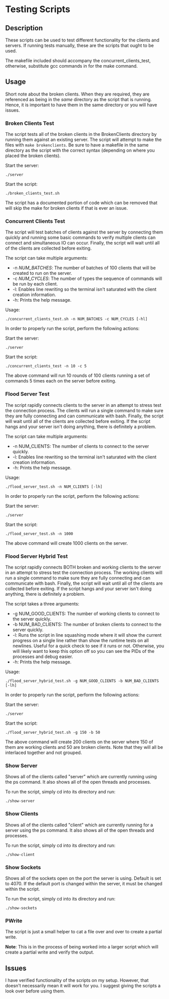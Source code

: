 
# Testing Scripts

## Description
These scripts can be used to test different functionality for the clients and servers. If running tests manually, these are the scripts that ought to be used.

The makefile included should accompany the concurrent_clients_test, otherwise, substitute gcc commands in for the make command.

## Usage
Short note about the broken clients. When they are required, they are referenced as being in the _same_ directory as the script that is running. Hence, it is important to have them in the same directory or you will have issues.

### Broken Clients Test
The script tests all of the broken clients in the BrokenClients directory by running them against an existing server. The script will attempt to make the files with ```make brokenclients```. Be sure to have a makefile in the same directory as the script with the correct syntax (depending on where you placed the broken clients).

Start the server:
```
./server
```

Start the script:
```
./broken_clients_test.sh
```

The script has a documented portion of code which can be removed that will skip the make for broken clients if that is ever an issue.

### Concurrent Clients Test
The script will test batches of clients against the server by connecting them quickly and running some basic commands to verify multiple clients can connect and simultaneous IO can occur. Finally, the script will wait until all of the clients are collected before exiting.

The script can take multiple arguments:
- -n _NUM_BATCHES_: The number of batches of 100 clients that will be created to run on the server.
- -c _NUM_CYCLES_: The number of types the sequence of commands will be run by each client.
- -l: Enables line rewriting so the terminal isn't saturated with the client creation information.
- -h: Prints the help message.

Usage:
```
./concurrent_clients_test.sh -n NUM_BATCHES -c NUM_CYCLES [-hl]
```

In order to properly run the script, perform the following actions:

Start the server:
```
./server
```

Start the script:
```
./concurrent_clients_test -n 10 -c 5
```

The above command will run 10 rounds of 100 clients running a set of commands 5 times each on the server before exiting.

### Flood Server Test
The script rapidly connects clients to the server in an attempt to stress test the connection process. The clients will run a single command to make sure they are fully connecting and can communicate with bash. Finally, the script will wait until all of the clients are collected before exiting. If the script hangs and your server isn't doing anything, there is definitely a problem.

The script can take multiple arguments:
- -n NUM_CLIENTS: The number of clients to connect to the server quickly.
- -l: Enables line rewriting so the terminal isn't saturated with the client creation information.
- -h: Prints the help message.

Usage:
```
./flood_server_test.sh -n NUM_CLIENTS [-lh]
```

In order to properly run the script, perform the following actions:

Start the server:
```
./server
```

Start the script:
```
./flood_server_test.sh -n 1000
```

The above command will create 1000 clients on the server.

### Flood Server Hybrid Test
The script rapidly connects BOTH broken and working clients to the server in an attempt to stress test the connection process. The working clients will run a single command to make sure they are fully connecting and can communicate with bash. Finally, the script will wait until all of the clients are collected before exiting. If the script hangs and your server isn't doing anything, there is definitely a problem.

The script takes a three arguments:
- -g NUM_GOOD_CLIENTS: The number of working clients to connect to the server quickly.
- -b NUM_BAD_CLIENTS: The number of broken clients to connect to the server quickly.
- -l: Runs the script in line squashing mode where it will show the current progress on a single line rather than show the runtime tests on all newlines. Useful for a quick check to see if it runs or not. Otherwise, you will likely want to keep this option off so you can see the PIDs of the processes and debug easier.
- -h: Prints the help message.

Usage:
```
./flood_server_hybrid_test.sh -g NUM_GOOD_CLIENTS -b NUM_BAD_CLIENTS [-lh]
```

In order to properly run the script, perform the following actions:

Start the server:
```
./server
```

Start the script:
```
./flood_server_hybrid_test.sh -g 150 -b 50
```

The above command will create 200 clients on the server where 150 of them are working clients and 50 are broken clients. Note that they will all be interlaced together and not grouped.

### Show Server
Shows all of the clients called "server" which are currently running using the ps command. It also shows all of the open threads and processes.

To run the script, simply cd into its directory and run:
```
./show-server
```

### Show Clients
Shows all of the clients called "client" which are currently running for a server using the ps command. It also shows all of the open threads and processes.

To run the script, simply cd into its directory and run:
```
./show-client
```

### Show Sockets
Shows all of the sockets open on the port the server is using. Default is set to 4070. If the default port is changed within the server, it must be changed within the script.

To run the script, simply cd into its directory and run:
```
./show-sockets
```

### PWrite
The script is just a small helper to cat a file over and over to create a partial write.

**Note**: This is in the process of being worked into a larger script which will create a partial write and verify the output.

## Issues
I have verified functionality of the scripts on my setup. However, that doesn't necessarily mean it will work for you. I suggest giving the scripts a look over before using them.